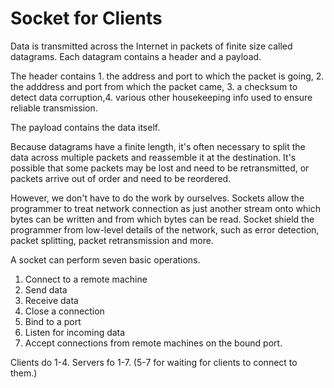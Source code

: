 # Socket for Clients

Data is transmitted across the Internet in packets
of finite size called datagrams. Each datagram contains a header
and a payload. 

The header contains 1. the address and port to which the
packet is going, 2. the adddress and port from which the packet
came, 3. a checksum to detect data corruption,4. 
various other housekeeping info used to ensure reliable transmission. 

The payload contains the data itself. 

Because datagrams have a finite length, it's often 
necessary to split the data across multiple packets and reassemble it
at the destination. It's possible that some packets may be lost
and need to be retransmitted, or packets arrive out
of order and need to be reordered. 

However, we don't have to do the work by ourselves. 
Sockets allow the programmer to treat network connection
as just another stream onto which bytes can be written and from which 
bytes can be read. Socket shield the programmer from 
low-level details of the network, such as error detection,
packet splitting, packet retransmission and more. 

A socket can perform seven basic operations. 
1. Connect to a remote machine
2. Send data
3. Receive data
4. Close a connection
5. Bind to a port
6. Listen for incoming data
7. Accept connections from remote machines on the bound port.

Clients do 1-4.
Servers fo 1-7. (5-7 for waiting for 
clients to connect to them.)